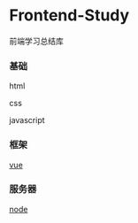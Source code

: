 # Frontend-Study
前端学习总结库

### 基础

html

css

javascript

### 框架

[vue](./vue)

### 服务器

[node](./node)
